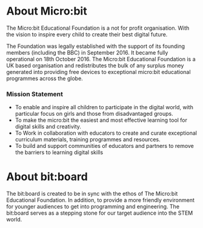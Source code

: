 # About Micro:bit

The Micro:bit Educational Foundation is a not for profit organisation. With the vision to inspire every child to create their best digital future.

The Foundation was legally established with the support of its founding members (including the BBC) in September 2016. It became fully operational on 18th October 2016. The Micro:bit Educational Foundation is a UK based organisation and redistributes the bulk of any surplus money generated into providing free devices to exceptional micro:bit educational programmes across the globe.

### Mission Statement
- To enable and inspire all children to participate in the digital world, with particular focus on girls and those from disadvantaged groups.
- To make the micro:bit the easiest and most effective learning tool for digital skills and creativity.
- To Work in collaboration with educators to create and curate exceptional curriculum materials, training programmes and resources.
- To build and support communities of educators and partners to remove the barriers to learning digital skills


# About bit:board

The bit:board is created to be in sync with the ethos of The Micro:bit Educational Foundation. In addition, to provide a more friendly environment for younger audiences to get into programming and engineering.
The bit:board serves as a stepping stone for our target audience into the STEM world. 

